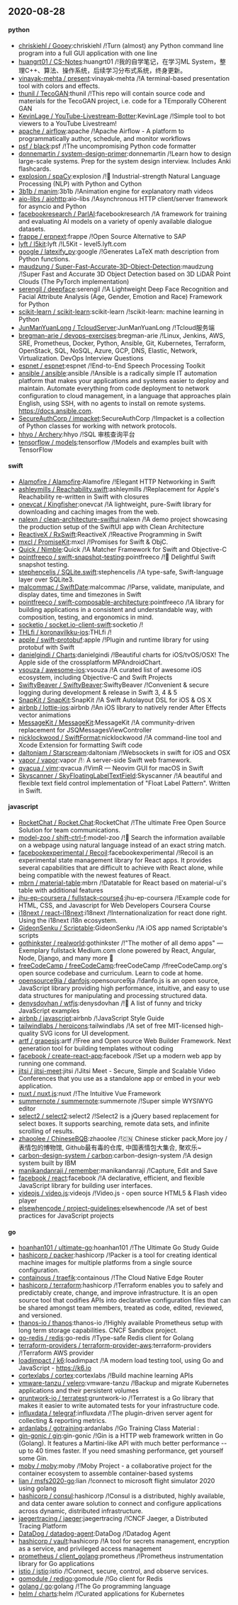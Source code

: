 ## 2020-08-28

#### python
* [chriskiehl / Gooey](https://github.com/chriskiehl/Gooey):chriskiehl /!Turn (almost) any Python command line program into a full GUI application with one line
* [huangrt01 / CS-Notes](https://github.com/huangrt01/CS-Notes):huangrt01 /!我的自学笔记，在学习ML System，整理C++、算法、操作系统，后续学习分布式系统，终身更新。
* [vinayak-mehta / present](https://github.com/vinayak-mehta/present):vinayak-mehta /!A terminal-based presentation tool with colors and effects.
* [thunil / TecoGAN](https://github.com/thunil/TecoGAN):thunil /!This repo will contain source code and materials for the TecoGAN project, i.e. code for a TEmporally COherent GAN
* [KevinLage / YouTube-Livestream-Botter](https://github.com/KevinLage/YouTube-Livestream-Botter):KevinLage /!Simple tool to bot viewers to a YouTube Livestream!
* [apache / airflow](https://github.com/apache/airflow):apache /!Apache Airflow - A platform to programmatically author, schedule, and monitor workflows
* [psf / black](https://github.com/psf/black):psf /!The uncompromising Python code formatter
* [donnemartin / system-design-primer](https://github.com/donnemartin/system-design-primer):donnemartin /!Learn how to design large-scale systems. Prep for the system design interview. Includes Anki flashcards.
* [explosion / spaCy](https://github.com/explosion/spaCy):explosion /!💫
Industrial-strength Natural Language Processing (NLP) with Python and Cython
* [3b1b / manim](https://github.com/3b1b/manim):3b1b /!Animation engine for explanatory math videos
* [aio-libs / aiohttp](https://github.com/aio-libs/aiohttp):aio-libs /!Asynchronous HTTP client/server framework for asyncio and Python
* [facebookresearch / ParlAI](https://github.com/facebookresearch/ParlAI):facebookresearch /!A framework for training and evaluating AI models on a variety of openly available dialogue datasets.
* [frappe / erpnext](https://github.com/frappe/erpnext):frappe /!Open Source Alternative to SAP
* [lyft / l5kit](https://github.com/lyft/l5kit):lyft /!L5Kit - level5.lyft.com
* [google / latexify_py](https://github.com/google/latexify_py):google /!Generates LaTeX math description from Python functions.
* [maudzung / Super-Fast-Accurate-3D-Object-Detection](https://github.com/maudzung/Super-Fast-Accurate-3D-Object-Detection):maudzung /!Super Fast and Accurate 3D Object Detection based on 3D LiDAR Point Clouds (The PyTorch implementation)
* [serengil / deepface](https://github.com/serengil/deepface):serengil /!A Lightweight Deep Face Recognition and Facial Attribute Analysis (Age, Gender, Emotion and Race) Framework for Python
* [scikit-learn / scikit-learn](https://github.com/scikit-learn/scikit-learn):scikit-learn /!scikit-learn: machine learning in Python
* [JunManYuanLong / TcloudServer](https://github.com/JunManYuanLong/TcloudServer):JunManYuanLong /!Tcloud服务端
* [bregman-arie / devops-exercises](https://github.com/bregman-arie/devops-exercises):bregman-arie /!Linux, Jenkins, AWS, SRE, Prometheus, Docker, Python, Ansible, Git, Kubernetes, Terraform, OpenStack, SQL, NoSQL, Azure, GCP, DNS, Elastic, Network, Virtualization. DevOps Interview Questions
* [espnet / espnet](https://github.com/espnet/espnet):espnet /!End-to-End Speech Processing Toolkit
* [ansible / ansible](https://github.com/ansible/ansible):ansible /!Ansible is a radically simple IT automation platform that makes your applications and systems easier to deploy and maintain. Automate everything from code deployment to network configuration to cloud management, in a language that approaches plain English, using SSH, with no agents to install on remote systems. https://docs.ansible.com.
* [SecureAuthCorp / impacket](https://github.com/SecureAuthCorp/impacket):SecureAuthCorp /!Impacket is a collection of Python classes for working with network protocols.
* [hhyo / Archery](https://github.com/hhyo/Archery):hhyo /!SQL 审核查询平台
* [tensorflow / models](https://github.com/tensorflow/models):tensorflow /!Models and examples built with TensorFlow

#### swift
* [Alamofire / Alamofire](https://github.com/Alamofire/Alamofire):Alamofire /!Elegant HTTP Networking in Swift
* [ashleymills / Reachability.swift](https://github.com/ashleymills/Reachability.swift):ashleymills /!Replacement for Apple's Reachability re-written in Swift with closures
* [onevcat / Kingfisher](https://github.com/onevcat/Kingfisher):onevcat /!A lightweight, pure-Swift library for downloading and caching images from the web.
* [nalexn / clean-architecture-swiftui](https://github.com/nalexn/clean-architecture-swiftui):nalexn /!A demo project showcasing the production setup of the SwiftUI app with Clean Architecture
* [ReactiveX / RxSwift](https://github.com/ReactiveX/RxSwift):ReactiveX /!Reactive Programming in Swift
* [mxcl / PromiseKit](https://github.com/mxcl/PromiseKit):mxcl /!Promises for Swift & ObjC.
* [Quick / Nimble](https://github.com/Quick/Nimble):Quick /!A Matcher Framework for Swift and Objective-C
* [pointfreeco / swift-snapshot-testing](https://github.com/pointfreeco/swift-snapshot-testing):pointfreeco /!📸
Delightful Swift snapshot testing.
* [stephencelis / SQLite.swift](https://github.com/stephencelis/SQLite.swift):stephencelis /!A type-safe, Swift-language layer over SQLite3.
* [malcommac / SwiftDate](https://github.com/malcommac/SwiftDate):malcommac /!Parse, validate, manipulate, and display dates, time and timezones in Swift
* [pointfreeco / swift-composable-architecture](https://github.com/pointfreeco/swift-composable-architecture):pointfreeco /!A library for building applications in a consistent and understandable way, with composition, testing, and ergonomics in mind.
* [socketio / socket.io-client-swift](https://github.com/socketio/socket.io-client-swift):socketio /!
* [THLfi / koronavilkku-ios](https://github.com/THLfi/koronavilkku-ios):THLfi /!
* [apple / swift-protobuf](https://github.com/apple/swift-protobuf):apple /!Plugin and runtime library for using protobuf with Swift
* [danielgindi / Charts](https://github.com/danielgindi/Charts):danielgindi /!Beautiful charts for iOS/tvOS/OSX! The Apple side of the crossplatform MPAndroidChart.
* [vsouza / awesome-ios](https://github.com/vsouza/awesome-ios):vsouza /!A curated list of awesome iOS ecosystem, including Objective-C and Swift Projects
* [SwiftyBeaver / SwiftyBeaver](https://github.com/SwiftyBeaver/SwiftyBeaver):SwiftyBeaver /!Convenient & secure logging during development & release in Swift 3, 4 & 5
* [SnapKit / SnapKit](https://github.com/SnapKit/SnapKit):SnapKit /!A Swift Autolayout DSL for iOS & OS X
* [airbnb / lottie-ios](https://github.com/airbnb/lottie-ios):airbnb /!An iOS library to natively render After Effects vector animations
* [MessageKit / MessageKit](https://github.com/MessageKit/MessageKit):MessageKit /!A community-driven replacement for JSQMessagesViewController
* [nicklockwood / SwiftFormat](https://github.com/nicklockwood/SwiftFormat):nicklockwood /!A command-line tool and Xcode Extension for formatting Swift code
* [daltoniam / Starscream](https://github.com/daltoniam/Starscream):daltoniam /!Websockets in swift for iOS and OSX
* [vapor / vapor](https://github.com/vapor/vapor):vapor /!💧
A server-side Swift web framework.
* [qvacua / vimr](https://github.com/qvacua/vimr):qvacua /!VimR — Neovim GUI for macOS in Swift
* [Skyscanner / SkyFloatingLabelTextField](https://github.com/Skyscanner/SkyFloatingLabelTextField):Skyscanner /!A beautiful and flexible text field control implementation of "Float Label Pattern". Written in Swift.

#### javascript
* [RocketChat / Rocket.Chat](https://github.com/RocketChat/Rocket.Chat):RocketChat /!The ultimate Free Open Source Solution for team communications.
* [model-zoo / shift-ctrl-f](https://github.com/model-zoo/shift-ctrl-f):model-zoo /!🔎
Search the information available on a webpage using natural language instead of an exact string match.
* [facebookexperimental / Recoil](https://github.com/facebookexperimental/Recoil):facebookexperimental /!Recoil is an experimental state management library for React apps. It provides several capabilities that are difficult to achieve with React alone, while being compatible with the newest features of React.
* [mbrn / material-table](https://github.com/mbrn/material-table):mbrn /!Datatable for React based on material-ui's table with additional features
* [jhu-ep-coursera / fullstack-course4](https://github.com/jhu-ep-coursera/fullstack-course4):jhu-ep-coursera /!Example code for HTML, CSS, and Javascript for Web Developers Coursera Course
* [i18next / react-i18next](https://github.com/i18next/react-i18next):i18next /!Internationalization for react done right. Using the i18next i18n ecosystem.
* [GideonSenku / Scriptable](https://github.com/GideonSenku/Scriptable):GideonSenku /!A iOS app named Scriptable's scripts
* [gothinkster / realworld](https://github.com/gothinkster/realworld):gothinkster /!"The mother of all demo apps" — Exemplary fullstack Medium.com clone powered by React, Angular, Node, Django, and many more
🏅
* [freeCodeCamp / freeCodeCamp](https://github.com/freeCodeCamp/freeCodeCamp):freeCodeCamp /!freeCodeCamp.org's open source codebase and curriculum. Learn to code at home.
* [opensource9ja / danfojs](https://github.com/opensource9ja/danfojs):opensource9ja /!danfo.js is an open source, JavaScript library providing high performance, intuitive, and easy to use data structures for manipulating and processing structured data.
* [denysdovhan / wtfjs](https://github.com/denysdovhan/wtfjs):denysdovhan /!🤪
A list of funny and tricky JavaScript examples
* [airbnb / javascript](https://github.com/airbnb/javascript):airbnb /!JavaScript Style Guide
* [tailwindlabs / heroicons](https://github.com/tailwindlabs/heroicons):tailwindlabs /!A set of free MIT-licensed high-quality SVG icons for UI development.
* [artf / grapesjs](https://github.com/artf/grapesjs):artf /!Free and Open source Web Builder Framework. Next generation tool for building templates without coding
* [facebook / create-react-app](https://github.com/facebook/create-react-app):facebook /!Set up a modern web app by running one command.
* [jitsi / jitsi-meet](https://github.com/jitsi/jitsi-meet):jitsi /!Jitsi Meet - Secure, Simple and Scalable Video Conferences that you use as a standalone app or embed in your web application.
* [nuxt / nuxt.js](https://github.com/nuxt/nuxt.js):nuxt /!The Intuitive Vue Framework
* [summernote / summernote](https://github.com/summernote/summernote):summernote /!Super simple WYSIWYG editor
* [select2 / select2](https://github.com/select2/select2):select2 /!Select2 is a jQuery based replacement for select boxes. It supports searching, remote data sets, and infinite scrolling of results.
* [zhaoolee / ChineseBQB](https://github.com/zhaoolee/ChineseBQB):zhaoolee /!🇨🇳
Chinese sticker pack,More joy / 表情包的博物馆, Github最有毒的仓库, 中国表情包大集合, 聚欢乐~
* [carbon-design-system / carbon](https://github.com/carbon-design-system/carbon):carbon-design-system /!A design system built by IBM
* [manikandanraji / remember](https://github.com/manikandanraji/remember):manikandanraji /!Capture, Edit and Save
* [facebook / react](https://github.com/facebook/react):facebook /!A declarative, efficient, and flexible JavaScript library for building user interfaces.
* [videojs / video.js](https://github.com/videojs/video.js):videojs /!Video.js - open source HTML5 & Flash video player
* [elsewhencode / project-guidelines](https://github.com/elsewhencode/project-guidelines):elsewhencode /!A set of best practices for JavaScript projects

#### go
* [hoanhan101 / ultimate-go](https://github.com/hoanhan101/ultimate-go):hoanhan101 /!The Ultimate Go Study Guide
* [hashicorp / packer](https://github.com/hashicorp/packer):hashicorp /!Packer is a tool for creating identical machine images for multiple platforms from a single source configuration.
* [containous / traefik](https://github.com/containous/traefik):containous /!The Cloud Native Edge Router
* [hashicorp / terraform](https://github.com/hashicorp/terraform):hashicorp /!Terraform enables you to safely and predictably create, change, and improve infrastructure. It is an open source tool that codifies APIs into declarative configuration files that can be shared amongst team members, treated as code, edited, reviewed, and versioned.
* [thanos-io / thanos](https://github.com/thanos-io/thanos):thanos-io /!Highly available Prometheus setup with long term storage capabilities. CNCF Sandbox project.
* [go-redis / redis](https://github.com/go-redis/redis):go-redis /!Type-safe Redis client for Golang
* [terraform-providers / terraform-provider-aws](https://github.com/terraform-providers/terraform-provider-aws):terraform-providers /!Terraform AWS provider
* [loadimpact / k6](https://github.com/loadimpact/k6):loadimpact /!A modern load testing tool, using Go and JavaScript - https://k6.io
* [cortexlabs / cortex](https://github.com/cortexlabs/cortex):cortexlabs /!Build machine learning APIs
* [vmware-tanzu / velero](https://github.com/vmware-tanzu/velero):vmware-tanzu /!Backup and migrate Kubernetes applications and their persistent volumes
* [gruntwork-io / terratest](https://github.com/gruntwork-io/terratest):gruntwork-io /!Terratest is a Go library that makes it easier to write automated tests for your infrastructure code.
* [influxdata / telegraf](https://github.com/influxdata/telegraf):influxdata /!The plugin-driven server agent for collecting & reporting metrics.
* [ardanlabs / gotraining](https://github.com/ardanlabs/gotraining):ardanlabs /!Go Training Class Material :
* [gin-gonic / gin](https://github.com/gin-gonic/gin):gin-gonic /!Gin is a HTTP web framework written in Go (Golang). It features a Martini-like API with much better performance -- up to 40 times faster. If you need smashing performance, get yourself some Gin.
* [moby / moby](https://github.com/moby/moby):moby /!Moby Project - a collaborative project for the container ecosystem to assemble container-based systems
* [lian / msfs2020-go](https://github.com/lian/msfs2020-go):lian /!connect to microsoft flight simulator 2020 using golang
* [hashicorp / consul](https://github.com/hashicorp/consul):hashicorp /!Consul is a distributed, highly available, and data center aware solution to connect and configure applications across dynamic, distributed infrastructure.
* [jaegertracing / jaeger](https://github.com/jaegertracing/jaeger):jaegertracing /!CNCF Jaeger, a Distributed Tracing Platform
* [DataDog / datadog-agent](https://github.com/DataDog/datadog-agent):DataDog /!Datadog Agent
* [hashicorp / vault](https://github.com/hashicorp/vault):hashicorp /!A tool for secrets management, encryption as a service, and privileged access management
* [prometheus / client_golang](https://github.com/prometheus/client_golang):prometheus /!Prometheus instrumentation library for Go applications
* [istio / istio](https://github.com/istio/istio):istio /!Connect, secure, control, and observe services.
* [gomodule / redigo](https://github.com/gomodule/redigo):gomodule /!Go client for Redis
* [golang / go](https://github.com/golang/go):golang /!The Go programming language
* [helm / charts](https://github.com/helm/charts):helm /!Curated applications for Kubernetes
